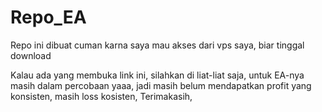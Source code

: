 # Repo_EA

Repo ini dibuat cuman karna saya mau akses dari vps saya, biar tinggal download

Kalau ada yang membuka link ini, silahkan di liat-liat saja, untuk EA-nya masih dalam percobaan yaaa,
jadi masih belum mendapatkan profit yang konsisten, masih loss kosisten,
Terimakasih, 
